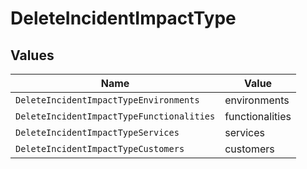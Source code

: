 # DeleteIncidentImpactType


## Values

| Name                                      | Value                                     |
| ----------------------------------------- | ----------------------------------------- |
| `DeleteIncidentImpactTypeEnvironments`    | environments                              |
| `DeleteIncidentImpactTypeFunctionalities` | functionalities                           |
| `DeleteIncidentImpactTypeServices`        | services                                  |
| `DeleteIncidentImpactTypeCustomers`       | customers                                 |
